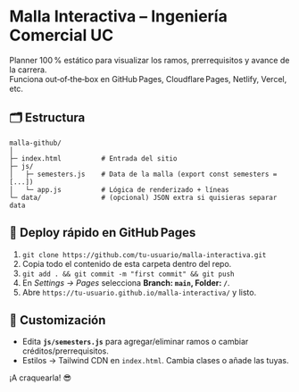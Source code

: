 
# Malla Interactiva – Ingeniería Comercial UC

Planner 100 % estático para visualizar los ramos, prerrequisitos y avance de la carrera.  
Funciona out‑of‑the‑box en GitHub Pages, Cloudflare Pages, Netlify, Vercel, etc.

## 🗂 Estructura
```
malla-github/
│
├─ index.html          # Entrada del sitio
├─ js/
│   ├─ semesters.js    # Data de la malla (export const semesters = [...])
│   └─ app.js          # Lógica de renderizado + líneas
└─ data/               # (opcional) JSON extra si quisieras separar data
```

## 🚀 Deploy rápido en GitHub Pages
1. `git clone https://github.com/tu-usuario/malla-interactiva.git`
2. Copia todo el contenido de esta carpeta dentro del repo.
3. `git add . && git commit -m "first commit" && git push`
4. En *Settings → Pages* selecciona **Branch: `main`, Folder: `/`**.
5. Abre `https://tu-usuario.github.io/malla-interactiva/` y listo.

## 🤘 Customización
* Edita **`js/semesters.js`** para agregar/eliminar ramos o cambiar créditos/prerrequisitos.
* Estilos → Tailwind CDN en `index.html`. Cambia clases o añade las tuyas.

¡A craquearla! 😎
